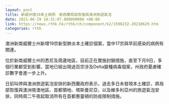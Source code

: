 ```yaml
---
layout: post
title: 新威州增19本土病例　新西蘭局部恢復與澳洲旅遊氣泡
date: 2021-06-29 10:31:07.000000000 +08:00
link: https://news.rthk.hk/rthk/ch/component/k2/1598232-20210629.htm
categories: rthk
---
```


澳洲新南威爾士州新增19宗新型肺炎本土確診個案，當中17宗與早前感染的病例有關連。

位於新南威爾士州的悉尼及周邊地區，目前正在實施封鎖措施，直至下月9日，多個行業都受到影響。當地已經出現過百宗涉及Delta變種病毒個案，州政府憂慮確診數字會進一步上升。

日前叫停與澳洲旅遊氣泡安排的新西蘭政府表示，過去多日未發現本土確診，將局部恢復與澳洲南澳地區、首都領地、塔斯曼尼亞，以及維多利亞州的旅遊氣泡安排，同時周二午夜起取消所有在首都惠靈頓的防疫限制措施。
